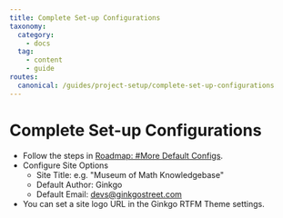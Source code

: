 ```yaml
---
title: Complete Set-up Configurations
taxonomy:
  category:
    - docs
  tag:
    - content
    - guide
routes:
  canonical: /guides/project-setup/complete-set-up-configurations
---
```

# Complete Set-up Configurations

* Follow the steps in [Roadmap: #More Default Configs](/roadmap/ginkgo-grav-install-profile).
* Configure Site Options
  * Site Title: e.g. "Museum of Math Knowledgebase"
  * Default Author: Ginkgo
  * Default Email: devs@ginkgostreet.com
* You can set a site logo URL in the Ginkgo RTFM Theme settings.